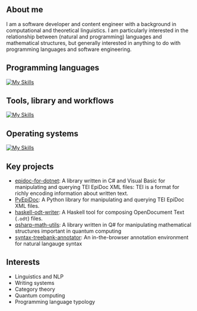 
## About me
I am a software developer and content engineer with a background in computational and theoretical linguistics. I am particularly interested in the relationship between (natural and programming) languages and mathematical structures, but generally interested in anything to do with programming languages and software engineering.

## Programming languages
[![My Skills](https://skillicons.dev/icons?i=py,cs,dotnet,haskell,ts,js,latex)](https://skillicons.dev)

## Tools, library and workflows
[![My Skills](https://skillicons.dev/icons?i=visualstudio,vscode,github,d3)](https://skillicons.dev)

## Operating systems
[![My Skills](https://skillicons.dev/icons?i=windows,linux,ubuntu)](https://skillicons.dev)

## Key projects
- [epidoc-for-dotnet](https://github.com/rsdc2/epidoc-for-dotnet): A library written in C# and Visual Basic for manipulating and querying TEI EpiDoc XML files: TEI is a format for richly encoding information about written text. 
- [PyEpiDoc](https://github.com/rsdc2/PyEpiDoc): A Python library for manipulating and querying TEI EpiDoc XML files.
- [haskell-odt-writer](https://github.com/rsdc2/haskell-odt-writer): A Haskell tool for composing OpenDocument Text (`.odt`) files.
- [qsharp-math-utils](https://github.com/rsdc2/qsharp-math-utils): A library written in Q# for manipulating mathematical structures important in quantum computing
- [syntax-treebank-annotator](https://github.com/rsdc2/syntax-treebank-annotator): An in-the-browser annotation environment for natural langauge syntax

## Interests

- Linguistics and NLP
- Writing systems
- Category theory
- Quantum computing
- Programming language typology
<!--
**rsdc2/rsdc2** is a ✨ _special_ ✨ repository because its `README.md` (this file) appears on your GitHub profile.

Here are some ideas to get you started:

- 🔭 I’m currently working on ...
- 🌱 I’m currently learning ...
- 👯 I’m looking to collaborate on ...
- 🤔 I’m looking for help with ...
- 💬 Ask me about ...
- 📫 How to reach me: ...
- 😄 Pronouns: ...
- ⚡ Fun fact: ...
-->
